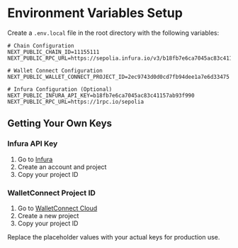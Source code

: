 # Environment Variables Setup

Create a `.env.local` file in the root directory with the following variables:

```env
# Chain Configuration
NEXT_PUBLIC_CHAIN_ID=11155111
NEXT_PUBLIC_RPC_URL=https://sepolia.infura.io/v3/b18fb7e6ca7045ac83c41157ab93f990

# Wallet Connect Configuration
NEXT_PUBLIC_WALLET_CONNECT_PROJECT_ID=2ec9743d0d0cd7fb94dee1a7e6d33475

# Infura Configuration (Optional)
NEXT_PUBLIC_INFURA_API_KEY=b18fb7e6ca7045ac83c41157ab93f990
NEXT_PUBLIC_RPC_URL=https://1rpc.io/sepolia
```

## Getting Your Own Keys

### Infura API Key
1. Go to [Infura](https://infura.io/)
2. Create an account and project
3. Copy your project ID

### WalletConnect Project ID
1. Go to [WalletConnect Cloud](https://cloud.walletconnect.com/)
2. Create a new project
3. Copy your project ID

Replace the placeholder values with your actual keys for production use.
